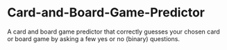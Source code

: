 # Card-and-Board-Game-Predictor
A card and board game predictor that correctly guesses your chosen card or board game by asking a few yes or no (binary) questions.
